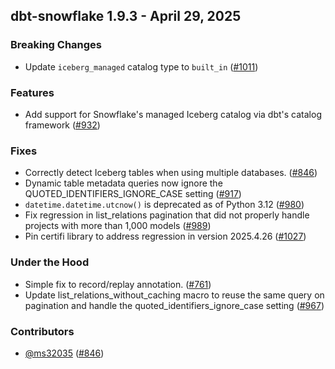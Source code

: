 ## dbt-snowflake 1.9.3 - April 29, 2025

### Breaking Changes

- Update `iceberg_managed` catalog type to `built_in` ([#1011](https://github.com/dbt-labs/dbt-adapters/issues/1011))

### Features

- Add support for Snowflake's managed Iceberg catalog via dbt's catalog framework ([#932](https://github.com/dbt-labs/dbt-adapters/issues/932))

### Fixes

- Correctly detect Iceberg tables when using multiple databases. ([#846](https://github.com/dbt-labs/dbt-adapters/issues/846))
- Dynamic table metadata queries now ignore the QUOTED_IDENTIFIERS_IGNORE_CASE setting ([#917](https://github.com/dbt-labs/dbt-adapters/issues/917))
- `datetime.datetime.utcnow()` is deprecated as of Python 3.12 ([#980](https://github.com/dbt-labs/dbt-adapters/issues/980))
- Fix regression in list_relations pagination that did not properly handle projects with more than 1,000 models ([#989](https://github.com/dbt-labs/dbt-adapters/issues/989))
- Pin certifi library to address regression in version 2025.4.26 ([#1027](https://github.com/dbt-labs/dbt-adapters/issues/1027))

### Under the Hood

- Simple fix to record/replay annotation. ([#761](https://github.com/dbt-labs/dbt-adapters/issues/761))
- Update list_relations_without_caching macro to reuse the same query on pagination and handle the quoted_identifiers_ignore_case setting ([#967](https://github.com/dbt-labs/dbt-adapters/issues/967))

### Contributors
- [@ms32035](https://github.com/ms32035) ([#846](https://github.com/dbt-labs/dbt-adapters/issues/846))
